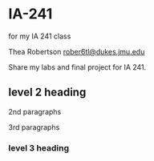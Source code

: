 # IA-241
for my IA 241 class

Thea Robertson
rober6tl@dukes.jmu.edu

Share my labs and final project for IA 241.

## level 2 heading 

2nd paragraphs

3rd paragraphs

### level 3 heading 
